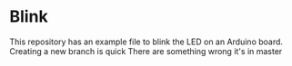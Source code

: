 # Blink

This repository has an example file to blink the LED on an Arduino board.
Creating a new branch is quick
There are something wrong
it's in master
